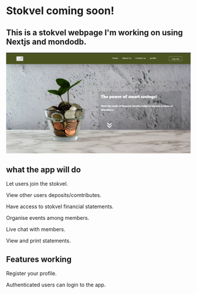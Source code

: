 # Stokvel coming soon!

## This is a stokvel webpage I'm working on using Nextjs and mondodb.

![stokeve image](stokveel.png)

## what the app will do

Let users join the stokvel.


View other users deposits/comtributes.


Have access to stokvel financial statements.


Organise events among members.


Live chat with members.


View and print statements.

## Features working

Register your profile.


Authenticated users can login to the app.
